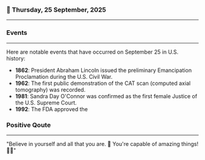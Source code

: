 ### 📅 Thursday, 25 September, 2025
------
### Events
------
Here are notable events that have occurred on September 25 in U.S. history:

- **1862**: President Abraham Lincoln issued the preliminary Emancipation Proclamation during the U.S. Civil War.
- **1962**: The first public demonstration of the CAT scan (computed axial tomography) was recorded.
- **1981**: Sandra Day O'Connor was confirmed as the first female Justice of the U.S. Supreme Court.
- **1992**: The FDA approved the
### Positive Qoute
------
"Believe in yourself and all that you are. 🌟 You're capable of amazing things! 🚀😊"
